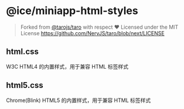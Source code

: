 # @ice/miniapp-html-styles

> Forked from [@tarojs/taro](https://github.com/NervJS/taro/tree/next/packages/taro) with respect ❤️
> Licensed under the MIT License
> https://github.com/NervJS/taro/blob/next/LICENSE

## html.css

W3C HTML4 的内置样式，用于兼容 HTML 标签样式

## html5.css

Chrome(Blink) HTML5 的内置样式，用于兼容 HTML 标签样式

